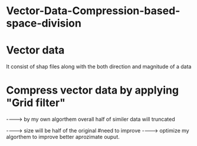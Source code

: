 # Vector-Data-Compression-based-space-division

# Vector data
  It consist of shap files along with the both direction and magnitude of a data
  
# Compress vector data by applying "Grid filter"
----> by my own algorthem overall half of similer data will truncated

----> size will be half of the original
#need to improve
----> optimize my algorthem to improve better aprozimate ouput.
